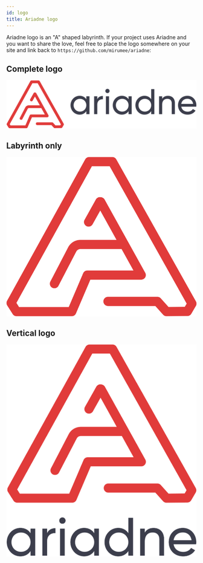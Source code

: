 ```yaml
---
id: logo
title: Ariadne logo
---
```



Ariadne logo is an "A" shaped labyrinth. If your project uses Ariadne and you want to share the love, feel free to place the logo somewhere on your site and link back to `https://github.com/mirumee/ariadne`:


## Complete logo

![Complete logo](assets/logo.png)


## Labyrinth only

![Icon](assets/icon.png)


## Vertical logo

![Vertical logo](assets/logo-vertical.png)
